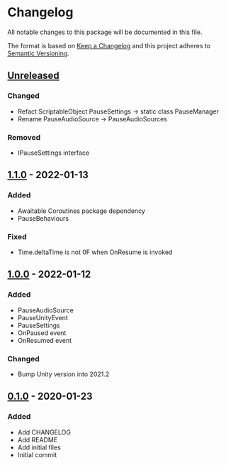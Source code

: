 # Changelog
All notable changes to this package will be documented in this file.

The format is based on [Keep a Changelog](http://keepachangelog.com/en/1.0.0/)
and this project adheres to [Semantic Versioning](http://semver.org/spec/v2.0.0.html).

## [Unreleased]
### Changed
- Refact ScriptableObject PauseSettings -> static class PauseManager
- Rename PauseAudioSource -> PauseAudioSources

### Removed
- IPauseSettings interface

## [1.1.0] - 2022-01-13
### Added
- Awaitable Coroutines package dependency
- PauseBehaviours

### Fixed
- Time.deltaTime is not 0F when OnResume is invoked

## [1.0.0] - 2022-01-12
### Added
- PauseAudioSource
- PauseUnityEvent
- PauseSettings
- OnPaused event
- OnResumed event

### Changed
- Bump Unity version into 2021.2

## [0.1.0] - 2020-01-23
### Added
- Add CHANGELOG
- Add README
- Add initial files
- Initial commit

[Unreleased]: https://github.com/HyagoOliveira/PauseSystem/compare/1.1.0...main
[1.1.0]: https://github.com/HyagoOliveira/PauseSystem/tree/1.1.0/
[1.0.0]: https://github.com/HyagoOliveira/PauseSystem/tree/1.0.0/
[0.1.0]: https://github.com/HyagoOliveira/PauseSystem/tree/0.1.0/